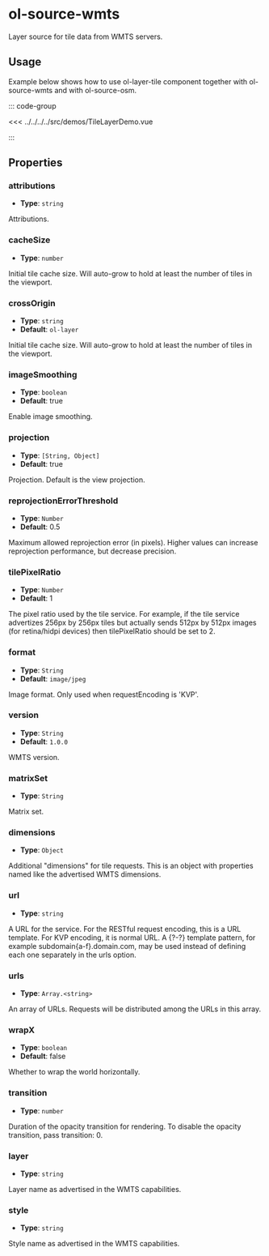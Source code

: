 # ol-source-wmts

Layer source for tile data from WMTS servers.

<script setup>
import TileLayerDemo from "@demos/TileLayerDemo.vue"
</script>

<ClientOnly>
<TileLayerDemo />
</ClientOnly>

## Usage

Example below shows how to use ol-layer-tile component together with ol-source-wmts and with ol-source-osm.

::: code-group

<<< ../../../../src/demos/TileLayerDemo.vue

:::

## Properties

### attributions

- **Type**: `string`

Attributions.

### cacheSize

- **Type**: `number`

Initial tile cache size. Will auto-grow to hold at least the number of tiles in the viewport.

### crossOrigin

- **Type**: `string`
- **Default**: `ol-layer`

Initial tile cache size. Will auto-grow to hold at least the number of tiles in the viewport.

### imageSmoothing

- **Type**: `boolean `
- **Default**: true

Enable image smoothing.

### projection

- **Type**: `[String, Object]`
- **Default**: true

Projection. Default is the view projection.

### reprojectionErrorThreshold

- **Type**: `Number`
- **Default**: 0.5

Maximum allowed reprojection error (in pixels). Higher values can increase reprojection performance, but decrease precision.

### tilePixelRatio

- **Type**: `Number`
- **Default**: 1

The pixel ratio used by the tile service. For example, if the tile service advertizes 256px by 256px tiles but actually sends 512px by 512px images (for retina/hidpi devices) then tilePixelRatio should be set to 2.

### format

- **Type**: `String`
- **Default**: `image/jpeg`

Image format. Only used when requestEncoding is 'KVP'.

### version

- **Type**: `String`
- **Default**: `1.0.0`

WMTS version.

### matrixSet

- **Type**: `String`

Matrix set.

### dimensions

- **Type**: `Object`

Additional "dimensions" for tile requests. This is an object with properties named like the advertised WMTS dimensions.

### url

- **Type**: `string`

A URL for the service. For the RESTful request encoding, this is a URL template. For KVP encoding, it is normal URL. A {?-?} template pattern, for example subdomain{a-f}.domain.com, may be used instead of defining each one separately in the urls option.

### urls

- **Type**: `Array.<string>`

An array of URLs. Requests will be distributed among the URLs in this array.

### wrapX

- **Type**: `boolean `
- **Default**: false

Whether to wrap the world horizontally.

### transition

- **Type**: `number`

Duration of the opacity transition for rendering. To disable the opacity transition, pass transition: 0.

### layer

- **Type**: `string`

Layer name as advertised in the WMTS capabilities.

### style

- **Type**: `string`

Style name as advertised in the WMTS capabilities.
